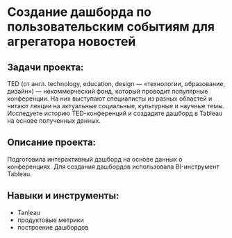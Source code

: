 # Создание дашборда по пользовательским событиям для агрегатора новостей

## Задачи проекта:
TED (от англ. technology, education, design — «технологии, образование, дизайн») — 
некоммерческий фонд, который проводит популярные конференции. На них выступают 
специалисты из разных областей и читают лекции на актуальные социальные, культурные 
и научные темы. Исследуете историю TED-конференций и создадите дашборд в Tableau на основе полученных данных.

## Описание проекта:
Подготовила интерактивный дашборд на основе данных о конференциях. 
Для создания дашбордов использовала BI-инструмент Tableau.

## Навыки и инструменты:
- Tanleau
- продуктовые метрики
- построение дашбордов
